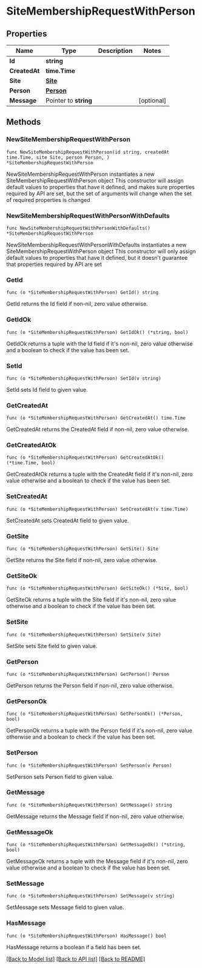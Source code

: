 # SiteMembershipRequestWithPerson

## Properties

Name | Type | Description | Notes
------------ | ------------- | ------------- | -------------
**Id** | **string** |  | 
**CreatedAt** | **time.Time** |  | 
**Site** | [**Site**](Site.md) |  | 
**Person** | [**Person**](Person.md) |  | 
**Message** | Pointer to **string** |  | [optional] 

## Methods

### NewSiteMembershipRequestWithPerson

`func NewSiteMembershipRequestWithPerson(id string, createdAt time.Time, site Site, person Person, ) *SiteMembershipRequestWithPerson`

NewSiteMembershipRequestWithPerson instantiates a new SiteMembershipRequestWithPerson object
This constructor will assign default values to properties that have it defined,
and makes sure properties required by API are set, but the set of arguments
will change when the set of required properties is changed

### NewSiteMembershipRequestWithPersonWithDefaults

`func NewSiteMembershipRequestWithPersonWithDefaults() *SiteMembershipRequestWithPerson`

NewSiteMembershipRequestWithPersonWithDefaults instantiates a new SiteMembershipRequestWithPerson object
This constructor will only assign default values to properties that have it defined,
but it doesn't guarantee that properties required by API are set

### GetId

`func (o *SiteMembershipRequestWithPerson) GetId() string`

GetId returns the Id field if non-nil, zero value otherwise.

### GetIdOk

`func (o *SiteMembershipRequestWithPerson) GetIdOk() (*string, bool)`

GetIdOk returns a tuple with the Id field if it's non-nil, zero value otherwise
and a boolean to check if the value has been set.

### SetId

`func (o *SiteMembershipRequestWithPerson) SetId(v string)`

SetId sets Id field to given value.


### GetCreatedAt

`func (o *SiteMembershipRequestWithPerson) GetCreatedAt() time.Time`

GetCreatedAt returns the CreatedAt field if non-nil, zero value otherwise.

### GetCreatedAtOk

`func (o *SiteMembershipRequestWithPerson) GetCreatedAtOk() (*time.Time, bool)`

GetCreatedAtOk returns a tuple with the CreatedAt field if it's non-nil, zero value otherwise
and a boolean to check if the value has been set.

### SetCreatedAt

`func (o *SiteMembershipRequestWithPerson) SetCreatedAt(v time.Time)`

SetCreatedAt sets CreatedAt field to given value.


### GetSite

`func (o *SiteMembershipRequestWithPerson) GetSite() Site`

GetSite returns the Site field if non-nil, zero value otherwise.

### GetSiteOk

`func (o *SiteMembershipRequestWithPerson) GetSiteOk() (*Site, bool)`

GetSiteOk returns a tuple with the Site field if it's non-nil, zero value otherwise
and a boolean to check if the value has been set.

### SetSite

`func (o *SiteMembershipRequestWithPerson) SetSite(v Site)`

SetSite sets Site field to given value.


### GetPerson

`func (o *SiteMembershipRequestWithPerson) GetPerson() Person`

GetPerson returns the Person field if non-nil, zero value otherwise.

### GetPersonOk

`func (o *SiteMembershipRequestWithPerson) GetPersonOk() (*Person, bool)`

GetPersonOk returns a tuple with the Person field if it's non-nil, zero value otherwise
and a boolean to check if the value has been set.

### SetPerson

`func (o *SiteMembershipRequestWithPerson) SetPerson(v Person)`

SetPerson sets Person field to given value.


### GetMessage

`func (o *SiteMembershipRequestWithPerson) GetMessage() string`

GetMessage returns the Message field if non-nil, zero value otherwise.

### GetMessageOk

`func (o *SiteMembershipRequestWithPerson) GetMessageOk() (*string, bool)`

GetMessageOk returns a tuple with the Message field if it's non-nil, zero value otherwise
and a boolean to check if the value has been set.

### SetMessage

`func (o *SiteMembershipRequestWithPerson) SetMessage(v string)`

SetMessage sets Message field to given value.

### HasMessage

`func (o *SiteMembershipRequestWithPerson) HasMessage() bool`

HasMessage returns a boolean if a field has been set.


[[Back to Model list]](../README.md#documentation-for-models) [[Back to API list]](../README.md#documentation-for-api-endpoints) [[Back to README]](../README.md)


